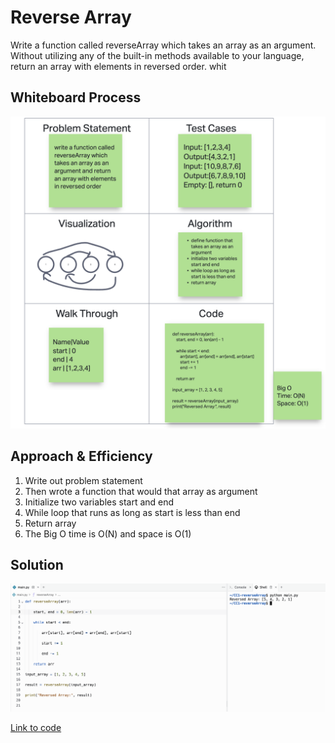 
# Reverse Array

Write a function called reverseArray which takes an array as an argument. Without utilizing any of the built-in methods available to your language, return an array with elements in reversed order.
whit
## Whiteboard Process
<!-- Embedded whiteboard image -->
![Whiteboard Image](whiteboard1.png)

## Approach & Efficiency

1. Write out problem statement
2. Then wrote a function that would that array as argument
3. Initialize two variables start and end
4. While loop that runs as long as start is less than end
5. Return array
6. The Big O time is O(N) and space is O(1)



## Solution

![Solution Image](solution1.png)

[Link to code](https://replit.com/@XinDeng/CC1-reverseArray)
